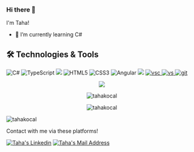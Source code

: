 ### Hi there 👋
I'm Taha!


- 🌱 I’m currently learning C#

## 🛠 Technologies & Tools 
<p align="left"> 
<img alt="C#" src="https://img.shields.io/badge/c%23%20-%23239120.svg?&style=for-the-badge&logo=c-sharp&logoColor=white"/>
<img alt="TypeScript" src="https://img.shields.io/badge/typescript%20-%23007ACC.svg?&style=for-the-badge&logo=typescript&logoColor=white"/>
<img src="https://img.shields.io/badge/.Net%20Core-0C2C65?style=for-the-badge&logo=.net&logoColor=white" ></img> 
<img alt="HTML5" src="https://img.shields.io/badge/html5%20-%23E34F26.svg?&style=for-the-badge&logo=html5&logoColor=white"/>
<img alt="CSS3" src="https://img.shields.io/badge/css3%20-%231572B6.svg?&style=for-the-badge&logo=css3&logoColor=white"/>
<img alt="Angular" src="https://img.shields.io/badge/angular%20-%23DD0031.svg?&style=for-the-badge&logo=angular&logoColor=white"/>
<img src="https://img.shields.io/badge/Microsoft_SQL_Server-CC2927?style=for-the-badge&logo=microsoft-sql-server&logoColor=white"></img>
<a href="https://code.visualstudio.com" target="_blank"> <img src="https://img.shields.io/badge/VS_Code-0078D4?style=for-the-badge&logo=visual%20studio%20code&logoColor=white" alt="vsc" style="vertical-align:top margin:6px 4px"/> </a>
<a href="https://visualstudio.microsoft.com/tr/" target="_blank"> <img src="https://img.shields.io/badge/VS_2019-5C2D91?style=for-the-badge&logo=visual%20studio&logoColor=white" alt="vs" style="vertical-align:top margin:6px 4px"/> </a>
<a href="https://git-scm.com/" target="_blank"> <img src="https://img.shields.io/badge/Git-F05032?style=for-the-badge&logo=git&logoColor=white" alt="git" style="vertical-align:top margin:6px 4px"> </a>  
</p>
<p align="center">
  <img align="center"  src="https://github-profile-trophy.vercel.app/?username=tahakocal&no-frame=true&column=7&include_all_commits=true&count_private=true&show_icons=true&theme=dracula&margin-w=15"> 
</p>

<p align="center">
<img align="center" src="https://github-readme-stats.vercel.app/api/top-langs?username=tahakocal&show_icons=true&theme=dracula&include_all_commits=true&count_private=true&layout=compact" alt="tahakocal" /
</p>
 
<p align="center">
<img align="center" src="https://github-readme-stats.vercel.app/api?username=tahakocal&show_icons=true&theme=dracula&include_all_commits=true" alt="tahakocal" />
</p>
                                                                                                                                                    
<p align="left"> <img src="https://visitor-badge.laobi.icu/badge?page_id=tahakocal.tahakocal" alt="tahakocal" /> </p>

Contact with me via these platforms!

<a href="https://www.linkedin.com/in/mehmet-taha-k-4398021ba/" target="_blank" rel="nofollow"><img alt="Taha's Linkedin" src="https://img.shields.io/badge/LinkedIn-0077B5?style=for-the-badge&logo=linkedin&logoColor=white" /></a>
 <a href="mailto:tahakocalgs@gmail.com" target="_blank" rel="nofollow"><img alt="Taha's Mail Address" src="https://img.shields.io/badge/Gmail-D14836?style=for-the-badge&logo=gmail&logoColor=white" /></a>

<!---
tahakocal/tahakocal is a ✨ special ✨ repository because its `README.md` (this file) appears on your GitHub profile.
You can click the Preview link to take a look at your changes.
--->
